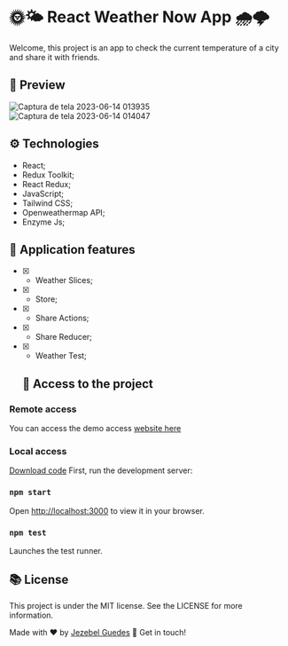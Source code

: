 # 🌞🌤️ React Weather Now App 🌧️🌩️

Welcome, this project is an app to check the current temperature of a city and share it with friends.

##  👀 Preview
![Captura de tela 2023-06-14 013935](https://github.com/Jezebel1990/react-weather-app/assets/75287031/e656a5e4-ebab-4d90-9b1e-088eb3d126dd)
![Captura de tela 2023-06-14 014047](https://github.com/Jezebel1990/react-weather-app/assets/75287031/02a0bc39-80e6-4d92-8365-c20671c53733)


## ⚙️ Technologies
- React;
- Redux Toolkit;
- React Redux;
- JavaScript;
- Tailwind CSS;
- Openweathermap API;
- Enzyme Js;


## 🎯 Application features
- [x] - Weather Slices;
- [x] - Store;
- [x] - Share Actions;
- [x] - Share Reducer;
- [x] - Weather Test;


  ## 📂  Access to the project
  
### Remote access
  You can access the demo access [website here](https://react-weather-app-zeta-ten.vercel.app/)


  ### Local access
[Download code](https://github.com/Jezebel1990/react-weather-app.git)
First, run the development server:

### `npm start`
Open [http://localhost:3000](http://localhost:3000) to view it in your browser.


### `npm test`

Launches the test runner.


## 📚 License
<p>This project is under the MIT license. See the LICENSE for more information.</p>

Made with ♥ by [Jezebel Guedes](https://www.linkedin.com/in/jezebel-guedes/) 👋 Get in touch!
